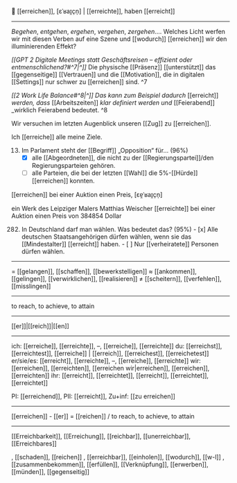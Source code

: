 🎯 [[erreichen]], [ɛˈʁaɪ̯çn̩] | [[erreichte]], haben [[erreicht]]

---
_Begehen_, _entgehen_, _ergehen_, _vergehen_, _zergehen_.... Welches Licht werfen wir mit diesen Verben auf eine Szene und [[wodurch]] [[erreichen]] wir den illuminierenden Effekt?

*[[GPT 2 Digitale Meetings statt Geschäftsreisen – effizient oder entmenschlichend?#^7|^]]* Die physische [[Präsenz]] [[unterstützt]] das [[gegenseitige]] [[Vertrauen]] und die [[Motivation]], die in digitalen [[Settings]] nur schwer zu [[erreichen]] sind. ^7


*[[2 Work Life Balance#^8|^]]* _Das kann zum Beispiel dadurch_ [[erreicht]] _werden, dass_ [[Arbeitszeiten]] _klar definiert werden und_ [[Feierabend]] _wirklich Feierabend bedeutet. ^8


Wir versuchen im letzten Augenblick unseren [[Zug]] zu [[erreichen]].

Ich [[erreiche]] alle meine Ziele.

13. Im Parlament steht der [[Begriff]] „Opposition“ für… (96%)
	- [x] alle [[Abgeordneten]], die nicht zu der [[Regierungspartei]]/den Regierungsparteien gehören.
	- [ ] alle Parteien, die bei der letzten [[Wahl]] die 5%-[[Hürde]] [[erreichen]] konnten.

[[erreichen]] bei einer Auktion einen Preis, [ɛɐ̯ˈʁaɪ̯çn̩]

ein Werk des Leipziger Malers Matthias Weischer [[erreichte]] bei einer Auktion einen Preis von 384854 Dollar

282. In Deutschland darf man wählen. Was bedeutet das? (95%)
	- [x] Alle deutschen Staatsangehörigen dürfen wählen, wenn sie das [[Mindestalter]] [[erreicht]] haben.
	- [ ] Nur [[verheiratete]] Personen dürfen wählen.
---
= [[gelangen]], [[schaffen]], [[bewerkstelligen]]
≈ [[ankommen]], [[gelingen]], [[verwirklichen]], [[realisieren]]
≠ [[scheitern]], [[verfehlen]], [[misslingen]]

---
to reach, to achieve, to attain

---
[[er]]|[[reich]]|[[en]]

---
ich: [[erreiche]], [[erreichte]], –, [[erreiche]], [[erreichte]]
du: [[erreichst]], [[erreichtest]], [[erreiche]] | [[erreich]], [[erreichest]], [[erreichetest]]
er/sie/es: [[erreicht]], [[erreichte]], –, [[erreiche]], [[erreichte]]
wir: [[erreichen]], [[erreichten]], [[erreichen wir|erreichen]], [[erreichen]], [[erreichten]]
ihr: [[erreicht]], [[erreichtet]], [[erreicht]], [[erreichtet]], [[erreichtet]]

PI: [[erreichend]], PII: [[erreicht]], Zu+inf: [[zu erreichen]]

---
[[erreichen]] - [[er]] = [[reichen]] / to reach, to achieve, to attain

---
[[Erreichbarkeit]], [[Erreichung]], [[reichbar]], [[unerreichbar]], [[Erreichbares]]

, [[schaden]], [[reichen]]
, [[erreichbar]], [[einholen]], [[wodurch]], [[w-l]]
, [[zusammenbekommen]], [[erfüllen]], [[Verknüpfung]], [[erwerben]], [[münden]], [[gegenseitig]]